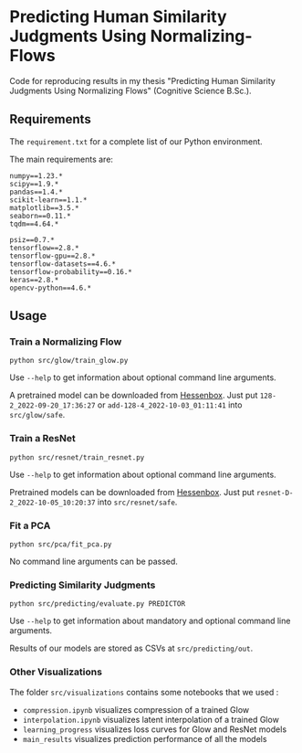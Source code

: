 # Predicting Human Similarity Judgments Using Normalizing-Flows
Code for reproducing results in my thesis "Predicting Human Similarity Judgments Using Normalizing Flows" (Cognitive Science B.Sc.).

## Requirements

The `requirement.txt` for a complete list of our Python environment.

The main requirements are:

```
numpy==1.23.*
scipy==1.9.*
pandas==1.4.*
scikit-learn==1.1.*
matplotlib==3.5.*
seaborn==0.11.*
tqdm==4.64.*

psiz==0.7.*
tensorflow==2.8.*
tensorflow-gpu==2.8.*
tensorflow-datasets==4.6.*
tensorflow-probability==0.16.*
keras==2.8.*
opencv-python==4.6.*
```

## Usage

### Train a Normalizing Flow

```
python src/glow/train_glow.py
```

Use `--help` to get information about optional command line arguments.

A pretrained model can be downloaded from [Hessenbox](https://hessenbox.tu-darmstadt.de/getlink/fiJRjP6ivPqSrwBGKmQvELCC/Predicting%20Human%20Similarity%20Judgments%20Using%20Normalizing%20Flows). Just put `128-2_2022-09-20_17:36:27` or `add-128-4_2022-10-03_01:11:41` into `src/glow/safe`.

### Train a ResNet

```
python src/resnet/train_resnet.py
```

Use `--help` to get information about optional command line arguments.

Pretrained models can be downloaded from [Hessenbox](https://hessenbox.tu-darmstadt.de/getlink/fiJRjP6ivPqSrwBGKmQvELCC/Predicting%20Human%20Similarity%20Judgments%20Using%20Normalizing%20Flows). Just put `resnet-D-2_2022-10-05_10:20:37` into `src/resnet/safe`.

### Fit a PCA

```
python src/pca/fit_pca.py
```

No command line arguments can be passed.

### Predicting Similarity Judgments

```
python src/predicting/evaluate.py PREDICTOR
```

Use `--help` to get information about mandatory and optional command line arguments.

Results of our models are stored as CSVs at `src/predicting/out`.

### Other Visualizations

The folder `src/visualizations` contains some notebooks that we used :

- `compression.ipynb` visualizes compression of a trained Glow
- `interpolation.ipynb` visualizes latent interpolation of a trained Glow
- `learning_progress` visualizes loss curves for Glow and ResNet models
- `main_results` visualizes prediction performance of all the models

